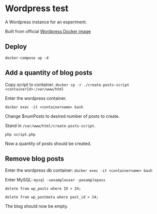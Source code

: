 # Wordpress test

A Wordpress instance for an experiment.

Built from official [Wordpress Docker image](https://hub.docker.com/_/wordpress)

## Deploy

`docker-compose up -d`

## Add a quantity of blog posts

Copy script to container.
`docker cp -r ./create-posts-script <containerId>:/var/www/html`

Enter the wordpress container.

`docker exec -it <containername> bash`

Change $numPosts to desired number of posts to create.

Stand in `/var/www/html/create-posts-script`.

`php script.php`

Now a quantity of posts should be created.

## Remove blog posts

Enter the wordpress db container:
`docker exec -it <containername> bash`

Enter MySQL:
`mysql -uexampleuser -pexamplepass`

`delete from wp_posts where ID > 24;`

`delete from wp_postmeta where post_id > 24;`

The blog should now be empty.

